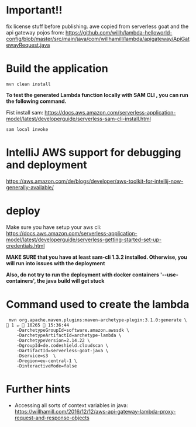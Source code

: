 # Important!!

fix license stuff before publishing. awe copied from serverless goat and the api gateway pojos from: https://github.com/willh/lambda-helloworld-config/blob/master/src/main/java/com/willhamill/lambda/apigateway/ApiGatewayRequest.java

# Build the application
`mvn clean install`

**To test the generated Lambda function locally with SAM CLI , you can run the following command.**

Fist install sam: https://docs.aws.amazon.com/serverless-application-model/latest/developerguide/serverless-sam-cli-install.html

`sam local invoke`

# IntelliJ AWS support for debugging and deployment


https://aws.amazon.com/de/blogs/developer/aws-toolkit-for-intellij-now-generally-available/

# deploy

Make sure you have setup your aws cli: https://docs.aws.amazon.com/serverless-application-model/latest/developerguide/serverless-getting-started-set-up-credentials.html

__MAKE SURE that you have at least sam-cli 1.3.2 installed. Otherwise, you will run into issues with the deployment__

__Also, do not try to run the deployment with docker containers '--use-containers', the java build will get stuck__

# Command used to create the lambda

```
 mvn org.apache.maven.plugins:maven-archetype-plugin:3.1.0:generate \                                                                                                                                                1 ↵  10265  15:36:44
    -DarchetypeGroupId=software.amazon.awssdk \
    -DarchetypeArtifactId=archetype-lambda \
    -DarchetypeVersion=2.14.22 \
    -DgroupId=de.codeshield.cloudscan \
    -DartifactId=serverless-goat-java \
    -Dservice=s3  \
    -Dregion=eu-central-1 \
    -DinteractiveMode=false
```

# Further hints
- Accessing all sorts of context variables in java: https://willhamill.com/2016/12/12/aws-api-gateway-lambda-proxy-request-and-response-objects
